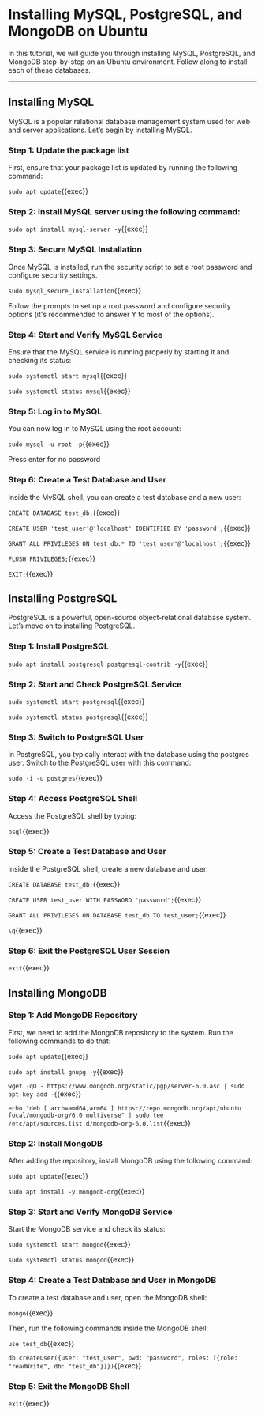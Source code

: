 # Installing MySQL, PostgreSQL, and MongoDB on Ubuntu

In this tutorial, we will guide you through installing MySQL, PostgreSQL, and MongoDB step-by-step on an Ubuntu environment. Follow along to install each of these databases.

---

## Installing MySQL

MySQL is a popular relational database management system used for web and server applications. Let’s begin by installing MySQL.

### Step 1: Update the package list

First, ensure that your package list is updated by running the following command:


`sudo apt update`{{exec}}

### Step 2: Install MySQL server using the following command:

`sudo apt install mysql-server -y`{{exec}}


### Step 3: Secure MySQL Installation

Once MySQL is installed, run the security script to set a root password and configure security settings.

`sudo mysql_secure_installation`{{exec}}

Follow the prompts to set up a root password and configure security options (it's recommended to answer Y to most of the options).

### Step 4: Start and Verify MySQL Service

Ensure that the MySQL service is running properly by starting it and checking its status:

`sudo systemctl start mysql`{{exec}}

`sudo systemctl status mysql`{{exec}}

### Step 5: Log in to MySQL

You can now log in to MySQL using the root account:

`sudo mysql -u root -p`{{exec}}

Press enter for no password

### Step 6: Create a Test Database and User

Inside the MySQL shell, you can create a test database and a new user:


`CREATE DATABASE test_db;`{{exec}}

`CREATE USER 'test_user'@'localhost' IDENTIFIED BY 'password';`{{exec}}

`GRANT ALL PRIVILEGES ON test_db.* TO 'test_user'@'localhost';`{{exec}}

`FLUSH PRIVILEGES;`{{exec}}

`EXIT;`{{exec}}

## Installing PostgreSQL

PostgreSQL is a powerful, open-source object-relational database system. Let’s move on to installing PostgreSQL.

### Step 1: Install PostgreSQL

`sudo apt install postgresql postgresql-contrib -y`{{exec}}

### Step 2: Start and Check PostgreSQL Service

`sudo systemctl start postgresql`{{exec}}

`sudo systemctl status postgresql`{{exec}}

### Step 3: Switch to PostgreSQL User

In PostgreSQL, you typically interact with the database using the postgres user. Switch to the PostgreSQL user with this command:

`sudo -i -u postgres`{{exec}}

### Step 4: Access PostgreSQL Shell

Access the PostgreSQL shell by typing:

`psql`{{exec}}

### Step 5: Create a Test Database and User

Inside the PostgreSQL shell, create a new database and user:


`CREATE DATABASE test_db;`{{exec}}

`CREATE USER test_user WITH PASSWORD 'password';`{{exec}}

`GRANT ALL PRIVILEGES ON DATABASE test_db TO test_user;`{{exec}}

`\q`{{exec}}



### Step 6: Exit the PostgreSQL User Session

`exit`{{exec}}


## Installing MongoDB

### Step 1: Add MongoDB Repository

First, we need to add the MongoDB repository to the system. Run the following commands to do that:


`sudo apt update`{{exec}}

`sudo apt install gnupg -y`{{exec}}

`wget -qO - https://www.mongodb.org/static/pgp/server-6.0.asc | sudo apt-key add -`{{exec}}

`echo "deb [ arch=amd64,arm64 ] https://repo.mongodb.org/apt/ubuntu focal/mongodb-org/6.0 multiverse" | sudo tee /etc/apt/sources.list.d/mongodb-org-6.0.list`{{exec}}



### Step 2: Install MongoDB

After adding the repository, install MongoDB using the following command:

`sudo apt update`{{exec}}

`sudo apt install -y mongodb-org`{{exec}}

### Step 3: Start and Verify MongoDB Service

Start the MongoDB service and check its status:

`sudo systemctl start mongod`{{exec}}

`sudo systemctl status mongod`{{exec}}

### Step 4: Create a Test Database and User in MongoDB

To create a test database and user, open the MongoDB shell:

`mongo`{{exec}}

Then, run the following commands inside the MongoDB shell:


`use test_db`{{exec}}

`db.createUser({user: "test_user", pwd: "password", roles: [{role: "readWrite", db: "test_db"}]})`{{exec}}



### Step 5: Exit the MongoDB Shell

`exit`{{exec}}





